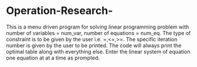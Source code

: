 # Operation-Research-

This is a menu driven program for solving linear programming problem with number of variables = num_var, number of equations = num_eq.
The type of constraint is to be given by the user i.e. =,<=,>=.
The specific iteration number is given by the user to be printed.
The code will always print the optimal table along with everything else.
Enter the linear system of equation one equation at at a time as prompted.
